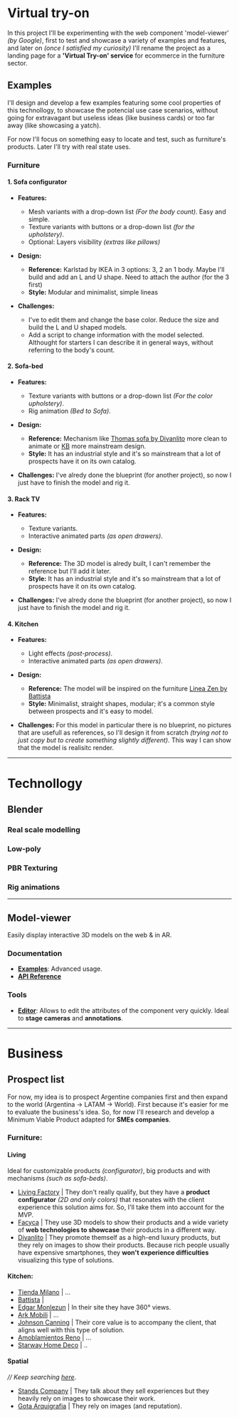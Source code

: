 # Virtual try-on

In this project I'll be experimenting with the web component 'model-viewer' _(by Google)_, first to test and showcase a variety of examples and features, and later on _(once I satisfied my curiosity)_ I'll rename the project as a landing page for a __'Virtual Try-on' service__ for ecommerce in the furniture sector. 

## Examples

I'll design and develop a few examples featuring some cool properties of this technollogy, to showcase the potencial use case scenarios, without going for extravagant but useless ideas (like business cards) or too far away (like showcasing a yatch).

For now I'll focus on something easy to locate and test, such as furniture's products. Later I'll try with real state uses.
### Furniture

#### 1. Sofa configurator 

- __Features:__
    - Mesh variants with a drop-down list _(For the body count)_. Easy and simple.
    <!-- - Mesh variants with a drop-down list _(For type of legs)_. 3D Configurator idea. -->
    - Texture variants with buttons or a drop-down list _(for the upholstery)_.
    - Optional: Layers visibility _(extras like pillows)_

- __Design:__ 
    - __Reference:__ Karlstad by IKEA in 3 options: 3, 2 an 1 body. Maybe I'll build and add an L and U shape. Need to attach the author (for the 3 first)
    - __Style:__ Modular and minimalist, simple lineas 

- __Challenges:__ 
    - I've to edit them and change the base color. Reduce the size and build the L and U shaped models.
    - Add a script to change information with the model selected. Althought for starters I can describe it in general ways, without referring to the body's count.

#### 2. Sofa-bed 

- __Features:__
    - Texture variants with buttons or a drop-down list _(For the color upholstery)_.
    - Rig animation _(Bed to Sofa)_.

- __Design:__ 
    - __Reference:__ Mechanism like [Thomas sofa by Divanlito](https://divanlito.com/product/605/thomas.html) more clean to animate or [KB](https://divanlito.com/p/378/kb.html) more mainstream design.
    - __Style:__ It has an industrial style and it's so mainstream that a lot of prospects have it on its own catalog.

- __Challenges:__ I've alredy done the blueprint (for another project), so now I just have to finish the model and rig it.

#### 3. Rack TV 

- __Features:__
    - Texture variants.
    - Interactive animated parts _(as open drawers)_.

- __Design:__ 
    - __Reference:__ The 3D model is alredy built, I can't remember the reference but I'll add it later. 
    - __Style:__ It has an industrial style and it's so mainstream that a lot of prospects have it on its own catalog.

- __Challenges:__ I've alredy done the blueprint (for another project), so now I just have to finish the model and rig it.

#### 4. Kitchen

- __Features:__
    - Light effects _(post-process)_.
    - Interactive animated parts _(as open drawers)_. 

 - __Design:__ 
    - __Reference:__ The model will be inspired on the furniture [Linea Zen by Battista](https://www.battista.com.ar/diseno-cocina-zen/) 
    - __Style:__ Minimalist, straight shapes, modular; it's a common style between prospects and it's easy to model.  


- __Challenges:__ For this model in particular there is no blueprint, no pictures that are usefull as references, so I'll design it from scratch _(trying not to just copy but to create something slightly different)_. This way I can show that the model is realisitc render.
___

# Technollogy

## Blender

### Real scale modelling

### Low-poly

### PBR Texturing

### Rig animations

___

## Model-viewer 

Easily display interactive 3D models on the web & in AR.

### Documentation

- [__Examples__](https://modelviewer.dev/docs/faq.html): Advanced usage.
- [__API Reference__](https://modelviewer.dev/docs/index.html)


### Tools

- [__Editor__](https://modelviewer.dev/editor/): Allows to edit the attributes of the component very quickly. Ideal to __stage cameras__ and __annotations__.
___
# Business

##  Prospect list

For now, my idea is to prospect Argentine companies first and then expand to the world (Argentina → LATAM → World). First because it's easier for me to evaluate the business's idea.
So, for now I'll research and develop a Minimum Viable Product adapted for __SMEs companies__.

### Furniture:

#### Living

Ideal for customizable products _(configurator)_, 
big products and with mechanisms _(such as sofa-beds)_. 

- [Living Factory](https://livingfactory.com.ar/) | They don't really qualify, but they have a __product configurator__ *(2D and only colors)* that resonates with the client experience this solution aims for. So, I'll take them into account for the MVP.
- [Facyca](https://facyca.com.ar/) | They use 3D models to show their products and a wide variety of __web technologies to showcase__ their products in a different way. 
- [Divanlito](https://divanlito.com/) | They promote themself as a high-end luxury products, but they rely on images to show their products. Because rich people usually have expensive smartphones, they __won't experience difficulties__ visualizing this type of solutions. 

#### Kitchen:

- [Tienda Milano](https://tiendamilano.com.ar/) | ...
- [Battista](https://www.battista.com.ar/) | 
- [Edgar Monlezun](https://www.edgarmonlezun.com.ar/cocina.html/) | In their site they have 360° views.
- [Ark Mobili](https://www.arkmobili.com.ar/amoblamientos-de-cocina-johnson-2/) | ...
- [Johnson Canning](https://johnsoncanning.com.ar/) | Their core value is to accompany the client, that aligns well with this type of solution.
- [Amoblamientos Reno](https://www.amoblamientosreno.com/) | ...
- [Starway Home Deco](https://starwayhomedeco.com/) | ..

<!-- #### Commercial

- []() | ...
- []() | ...
- []() | ...

#### Workspaces

- []() | ...
- []() | ...
- []() | ...



### Arquigraphy

#### Stands

- []() | ...
- []() | ...
- []() | ... -->

#### Spatial
_// Keep searching [here](https://www.nstand.com/argentina/)_.

- [Stands Company](https://standscompany.com.ar/) | They talk about they sell experiences but they heavily rely on images to showcase their work.
- [Gota Arquigrafia](https://gotaarquigrafia.com/) | They rely on images (and reputation).
<!-- - []() | ... -->